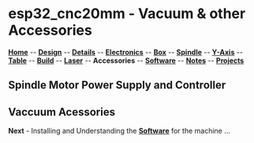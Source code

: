 # esp32_cnc20mm - Vacuum & other Accessories

**[Home](readme.md)** --
**[Design](design.md)** --
**[Details](details.md)** --
**[Electronics](electron77ics.md)** --
**[Box](box.md)** --
**[Spindle](spindle.md)** --
**[Y-Axis](y_axis.md)** --
**[Table](table.md)** --
**[Build](build.md)** --
**[Laser](laser.md)** --
**Accessories** --
**[Software](software.md)** --
**[Notes](notes.md)** --
**[Projects](projects.md)**

## Spindle Motor Power Supply and Controller

## Vaccuum Acessories


**Next** - Installing and Understanding the [**Software**](software.md) for the machine ...